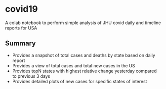 # covid19
A colab notebook to perform simple analysis of JHU covid daily and timeline reports for USA


## Summary
* Provides a snapshot of total cases and deaths by state based on daily report
* Provides a view of total cases and total new cases in the US
* Provides topN states with highest relative change yesterday compared to previous 3 days
* Provides detailed plots of new cases for specific states of interest

